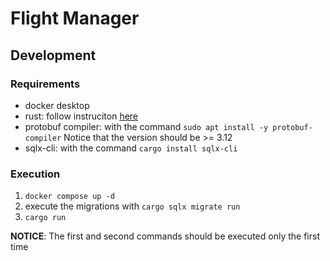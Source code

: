 # Flight Manager

## Development

### Requirements

- docker desktop
- rust: follow instruciton [here](https://www.rust-lang.org/tools/install)
- protobuf compiler: with the command `sudo apt install -y protobuf-compiler` Notice that the version should be >= 3.12
- sqlx-cli: with the command `cargo install sqlx-cli`

### Execution

1. `docker compose up -d`
1. execute the migrations with `cargo sqlx migrate run`
1. `cargo run`

**NOTICE**: The first and second commands should be executed only the first time

